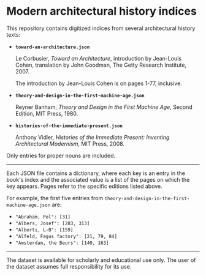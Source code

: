 #  Modern architectural history indices

This repository contains digitized indices from several architectural history texts:

- **`toward-an-architecture.json`**
  
  Le Corbusier, *Toward an Architecture*, introduction by Jean-Louis Cohen, translation by John Goodman, The Getty Research Institute, 2007.
  
  The introduction by Jean-Louis Cohen is on pages 1-77, inclusive.

- **`theory-and-design-in-the-first-machine-age.json`**
  
  Reyner Banham, *Theory and Design in the First Machine Age*, Second Edition, MIT Press, 1980.

- **`histories-of-the-immediate-present.json`**
  
  Anthony Vidler, *Histories of the Immediate Present: Inventing Architectural Modernism*, MIT Press, 2008.

Only entries for proper nouns are included.

----

Each JSON file contains a dictionary, where each key is an entry in the book's index and the associated value
is a list of the pages on which the key appears. Pages refer to the specific editions listed above.

For example, the first five entries from `theory-and-design-in-the-first-machine-age.json` are:
- `"Abraham, Pol": [31]`
- `"Albers, Josef": [283, 313]`
- `"Alberti, L-B": [159]`
- `"Alfeld, Fagus factory": [21, 79, 84]`
- `"Amsterdam, the Beurs": [140, 163]`

----

The dataset is available for scholarly and educational use only. The user of the dataset assumes full responsibility for its use.